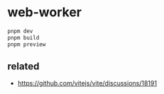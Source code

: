 # web-worker

```sh
pnpm dev
pnpm build
pnpm preview
```

## related

- https://github.com/vitejs/vite/discussions/18191
